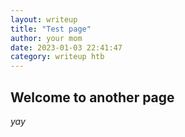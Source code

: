 ```yaml
---
layout: writeup
title: "Test page"
author: your mom
date: 2023-01-03 22:41:47
category: writeup htb
---
```


## Welcome to another page

_yay_
